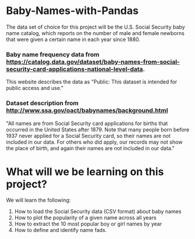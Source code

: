 # Baby-Names-with-Pandas
The data set of choice for this project  will be the U.S. Social Security baby name catalog, which reports on the number of male and female newborns that were given a certain name in each year since 1880.
### Baby name frequency data from https://catalog.data.gov/dataset/baby-names-from-social-security-card-applications-national-level-data. 
This website describes the data as "Public: This dataset is intended for public access and use."
### Dataset description from http://www.ssa.gov/oact/babynames/background.html
"All names are from Social Security card applications for births that occurred in the United States after 1879. Note that many people born before 1937 never applied for a Social Security card, so their names are not included in our data. For others who did apply, our records may not show the place of birth, and again their names are not included in our data."
# What will we be learning on this project?
We will learn the following:
1. How to load the Social Security data (CSV format) about baby names
2. How to plot the popularity of a given name across all years
3. How to extract the 10 most popular boy or girl names by year
4. How to define and identify name fads.
